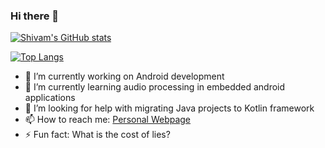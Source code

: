 ### Hi there 👋

[![Shivam's GitHub stats](https://github-readme-stats.vercel.app/api?username=shivamsoods&count_private=true&show_icons=true&theme=radical)](https://github.com/anuraghazra/github-readme-stats)

[![Top Langs](https://github-readme-stats.vercel.app/api/top-langs/?username=shivamsoods&theme=radical)](https://github.com/anuraghazra/github-readme-stats)

- 🔭 I’m currently working on Android development
- 🌱 I’m currently learning audio processing in embedded android applications
- 🤔 I’m looking for help with migrating Java projects to Kotlin framework
- 📫 How to reach me: [Personal Webpage](https://www.amlohapps.co.in/shivamsoods)
- ⚡ Fun fact: What is the cost of lies?
